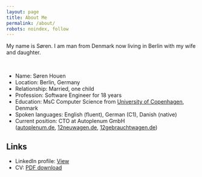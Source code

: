 ```yaml
---
layout: page
title: About Me
permalink: /about/
robots: noindex, follow
---
```

My name is Søren. I am man from Denmark now living in Berlin with my wife and daughter.

<br>

- Name: Søren Houen
- Location: Berlin, Germany
- Relationship: Married, one child
- Profession: Software Engineer for 18 years
- Education: MsC Computer Science from [University of Copenhagen](https://studies.ku.dk/masters/computer-science/), Denmark
- Spoken languages: English (fluent), German (C1), Danish (native)
- Current position: CTO at Autoplenum GmbH <br> ([autoplenum.de](https://www.autoplenum.de), [12neuwagen.de](https://www.12neuwagen.de), [12gebrauchtwagen.de](https://www.12gebrauchtwagen.de))

## Links
- LinkedIn profile: [View](https://www.linkedin.com/in/shouen)
- CV: [PDF download](https://www.dropbox.com/s/0t4gqn50vt9flnk/CV_condensed.pdf?dl=1)
